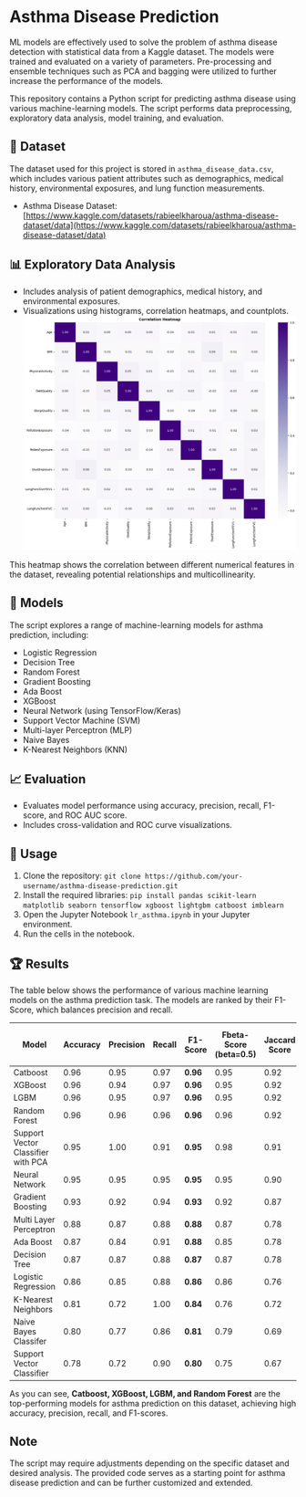 # Asthma Disease Prediction
ML models are effectively used to solve the problem of asthma disease detection with statistical data from a Kaggle dataset. The models were trained and evaluated on a variety of parameters. 
Pre-processing and ensemble techniques such as PCA and bagging were utilized to further increase the performance of the models.

This repository contains a Python script for predicting asthma disease using various machine-learning models. The script performs data preprocessing, exploratory data analysis, model training, and evaluation.

## 💾 **Dataset**
The dataset used for this project is stored in `asthma_disease_data.csv`, which includes various patient attributes such as demographics, medical history, environmental exposures, and lung function measurements.
* Asthma Disease Dataset: [https://www.kaggle.com/datasets/rabieelkharoua/asthma-disease-dataset/data](https://www.kaggle.com/datasets/rabieelkharoua/asthma-disease-dataset/data)

## :bar_chart: **Exploratory Data Analysis**

*  Includes analysis of patient demographics, medical history, and environmental exposures.
*  Visualizations using histograms, correlation heatmaps, and countplots.
![Correlation Heatmap](image_2024-10-15_103049488.png)

This heatmap shows the correlation between different numerical features in the dataset, revealing potential relationships and multicollinearity.

## :robot: **Models**
The script explores a range of machine-learning models for asthma prediction, including:

- Logistic Regression
- Decision Tree
- Random Forest
- Gradient Boosting
- Ada Boost
- XGBoost
- Neural Network (using TensorFlow/Keras)
- Support Vector Machine (SVM)
- Multi-layer Perceptron (MLP)
- Naive Bayes
- K-Nearest Neighbors (KNN)

## :chart_with_upwards_trend: **Evaluation**
*  Evaluates model performance using accuracy, precision, recall, F1-score, and ROC AUC score.
*  Includes cross-validation and ROC curve visualizations.

## :scroll: **Usage**

1. Clone the repository: `git clone https://github.com/your-username/asthma-disease-prediction.git`
2. Install the required libraries: `pip install pandas scikit-learn matplotlib seaborn tensorflow xgboost lightgbm catboost imblearn`
3. Open the Jupyter Notebook `lr_asthma.ipynb` in your Jupyter environment.
4. Run the cells in the notebook.

## :trophy: **Results**

The table below shows the performance of various machine learning models on the asthma prediction task. The models are ranked by their F1-Score, which balances precision and recall.

| Model | Accuracy | Precision | Recall | F1-Score | Fbeta-Score (beta=0.5) | Jaccard Score | ROC AUC Score | Average Cross-Validation Score | Log Loss |
|---|---|---|---|---|---|---|---|---|---|
| Catboost | 0.96 | 0.95 | 0.97 | **0.96** | 0.95 | 0.92 | 0.96 | 0.96 | 1.43 |
| XGBoost | 0.96 | 0.94 | 0.97 | **0.96** | 0.95 | 0.92 | 0.96 | 0.95 | 1.51 |
| LGBM | 0.96 | 0.95 | 0.97 | **0.96** | 0.95 | 0.92 | 0.96 | 0.96 | 1.51 |
| Random Forest | 0.96 | 0.96 | 0.96 | **0.96** | 0.96 | 0.92 | 0.96 | 0.96 | 1.51 |
| Support Vector Classifier with PCA | 0.95 | 1.00 | 0.91 | **0.95** | 0.98 | 0.91 | 0.95 | 0.95 | 1.67 |
| Neural Network | 0.95 | 0.95 | 0.95 | **0.95** | 0.95 | 0.90 | 0.95 | 1.00 | 1.83 |
| Gradient Boosting | 0.93 | 0.92 | 0.94 | **0.93** | 0.92 | 0.87 | 0.93 | 0.92 | 2.58 | 
| Multi Layer Perceptron | 0.88 | 0.87 | 0.88 | **0.88** | 0.87 | 0.78 | 0.88 | 0.90 | 4.45 |
| Ada Boost | 0.87 | 0.84 | 0.91 | **0.88** | 0.85 | 0.78 | 0.87 | 0.85 | 4.68 |
| Decision Tree | 0.87 | 0.87 | 0.88 | **0.87** | 0.87 | 0.78 | 0.87 | 0.88 | 4.57 |
| Logistic Regression | 0.86 | 0.85 | 0.88 | **0.86** | 0.86 | 0.76 | 0.86 | 0.85 | 4.96 |
| K-Nearest Neighbors | 0.81 | 0.72 | 1.00 | **0.84** | 0.76 | 0.72 | 0.81 | 0.83 | 6.99 |
| Naive Bayes Classifer | 0.80 | 0.77 | 0.86 | **0.81** | 0.79 | 0.69 | 0.80 | 0.81 | 7.07 |
| Support Vector Classifier | 0.78 | 0.72 | 0.90 | **0.80** | 0.75 | 0.67 | 0.78 | 0.78 | 8.02 | 

As you can see, **Catboost, XGBoost, LGBM, and Random Forest** are the top-performing models for asthma prediction on this dataset, achieving high accuracy, precision, recall, and F1-scores.

## Note
The script may require adjustments depending on the specific dataset and desired analysis. The provided code serves as a starting point for asthma disease prediction and can be further customized and extended.
